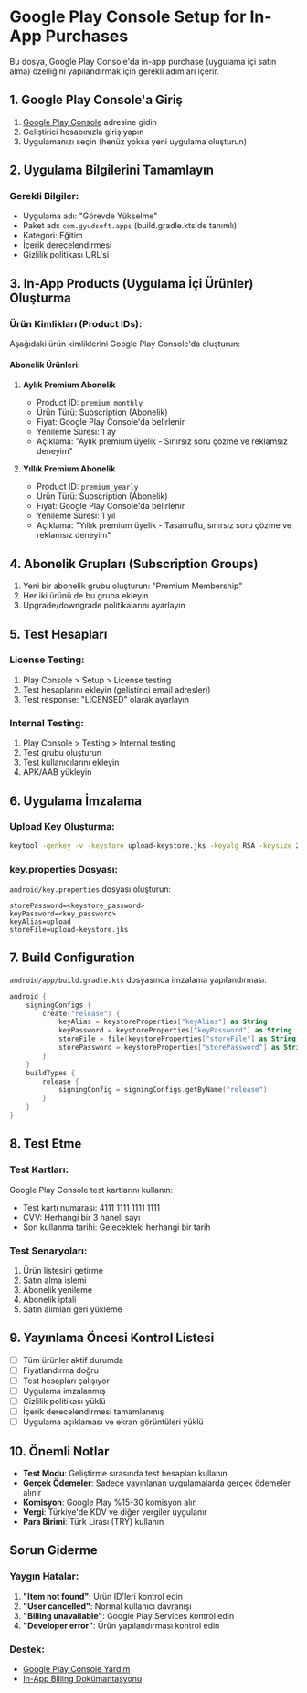 # Google Play Console Setup for In-App Purchases

Bu dosya, Google Play Console'da in-app purchase (uygulama içi satın alma) özelliğini yapılandırmak için gerekli adımları içerir.

## 1. Google Play Console'a Giriş

1. [Google Play Console](https://play.google.com/console) adresine gidin
2. Geliştirici hesabınızla giriş yapın
3. Uygulamanızı seçin (henüz yoksa yeni uygulama oluşturun)

## 2. Uygulama Bilgilerini Tamamlayın

### Gerekli Bilgiler:
- Uygulama adı: "Görevde Yükselme"
- Paket adı: `com.gyudsoft.apps` (build.gradle.kts'de tanımlı)
- Kategori: Eğitim
- İçerik derecelendirmesi
- Gizlilik politikası URL'si

## 3. In-App Products (Uygulama İçi Ürünler) Oluşturma

### Ürün Kimlikları (Product IDs):
Aşağıdaki ürün kimliklerini Google Play Console'da oluşturun:

#### Abonelik Ürünleri:
1. **Aylık Premium Abonelik**
   - Product ID: `premium_monthly`
   - Ürün Türü: Subscription (Abonelik)
   - Fiyat: Google Play Console'da belirlenir
   - Yenileme Süresi: 1 ay
   - Açıklama: "Aylık premium üyelik - Sınırsız soru çözme ve reklamsız deneyim"

2. **Yıllık Premium Abonelik**
   - Product ID: `premium_yearly`
   - Ürün Türü: Subscription (Abonelik)
   - Fiyat: Google Play Console'da belirlenir
   - Yenileme Süresi: 1 yıl
   - Açıklama: "Yıllık premium üyelik - Tasarruflu, sınırsız soru çözme ve reklamsız deneyim"

## 4. Abonelik Grupları (Subscription Groups)

1. Yeni bir abonelik grubu oluşturun: "Premium Membership"
2. Her iki ürünü de bu gruba ekleyin
3. Upgrade/downgrade politikalarını ayarlayın

## 5. Test Hesapları

### License Testing:
1. Play Console > Setup > License testing
2. Test hesaplarını ekleyin (geliştirici email adresleri)
3. Test response: "LICENSED" olarak ayarlayın

### Internal Testing:
1. Play Console > Testing > Internal testing
2. Test grubu oluşturun
3. Test kullanıcılarını ekleyin
4. APK/AAB yükleyin

## 6. Uygulama İmzalama

### Upload Key Oluşturma:
```bash
keytool -genkey -v -keystore upload-keystore.jks -keyalg RSA -keysize 2048 -validity 10000 -alias upload
```

### key.properties Dosyası:
`android/key.properties` dosyası oluşturun:
```
storePassword=<keystore_password>
keyPassword=<key_password>
keyAlias=upload
storeFile=upload-keystore.jks
```

## 7. Build Configuration

`android/app/build.gradle.kts` dosyasında imzalama yapılandırması:

```kotlin
android {
    signingConfigs {
        create("release") {
            keyAlias = keystoreProperties["keyAlias"] as String
            keyPassword = keystoreProperties["keyPassword"] as String
            storeFile = file(keystoreProperties["storeFile"] as String)
            storePassword = keystoreProperties["storePassword"] as String
        }
    }
    buildTypes {
        release {
            signingConfig = signingConfigs.getByName("release")
        }
    }
}
```

## 8. Test Etme

### Test Kartları:
Google Play Console test kartlarını kullanın:
- Test kartı numarası: 4111 1111 1111 1111
- CVV: Herhangi bir 3 haneli sayı
- Son kullanma tarihi: Gelecekteki herhangi bir tarih

### Test Senaryoları:
1. Ürün listesini getirme
2. Satın alma işlemi
3. Abonelik yenileme
4. Abonelik iptali
5. Satın alımları geri yükleme

## 9. Yayınlama Öncesi Kontrol Listesi

- [ ] Tüm ürünler aktif durumda
- [ ] Fiyatlandırma doğru
- [ ] Test hesapları çalışıyor
- [ ] Uygulama imzalanmış
- [ ] Gizlilik politikası yüklü
- [ ] İçerik derecelendirmesi tamamlanmış
- [ ] Uygulama açıklaması ve ekran görüntüleri yüklü

## 10. Önemli Notlar

- **Test Modu**: Geliştirme sırasında test hesapları kullanın
- **Gerçek Ödemeler**: Sadece yayınlanan uygulamalarda gerçek ödemeler alınır
- **Komisyon**: Google Play %15-30 komisyon alır
- **Vergi**: Türkiye'de KDV ve diğer vergiler uygulanır
- **Para Birimi**: Türk Lirası (TRY) kullanın

## Sorun Giderme

### Yaygın Hatalar:
1. **"Item not found"**: Ürün ID'leri kontrol edin
2. **"User cancelled"**: Normal kullanıcı davranışı
3. **"Billing unavailable"**: Google Play Services kontrol edin
4. **"Developer error"**: Ürün yapılandırması kontrol edin

### Destek:
- [Google Play Console Yardım](https://support.google.com/googleplay/android-developer)
- [In-App Billing Dokümantasyonu](https://developer.android.com/google/play/billing)